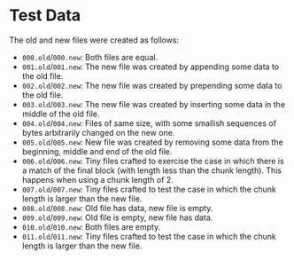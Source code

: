 # Test Data

The old and new files were created as follows:

* `000.old`/`000.new`: Both files are equal.
* `001.old`/`001.new`: The new file was created by appending some data to the
  old file.
* `002.old`/`002.new`: The new file was created by prepending some data to the
  old file.
* `003.old`/`003.new`: The new file was created by inserting some data in the
  middle of the old file.
* `004.old`/`004.new`: Files of same size, with some smallish sequences of bytes
  arbitrarily changed on the new one.
* `005.old`/`005.new`: New file was created by removing some data from the
  beginning, middle and end of the old file.
* `006.old`/`006.new`: Tiny files crafted to exercise the case in which there
  is a match of the final block (with length less than the chunk length). This
  happens when using a chunk length of 2.
* `007.old`/`007.new`: Tiny files crafted to test the case in which the chunk
  length is larger than the new file.
* `008.old`/`008.new`: Old file has data, new file is empty.
* `009.old`/`009.new`: Old file is empty, new file has data.
* `010.old`/`010.new`: Both files are empty.
* `011.old`/`011.new`: Tiny files crafted to test the case in which the chunk
  length is larger than the new file.

